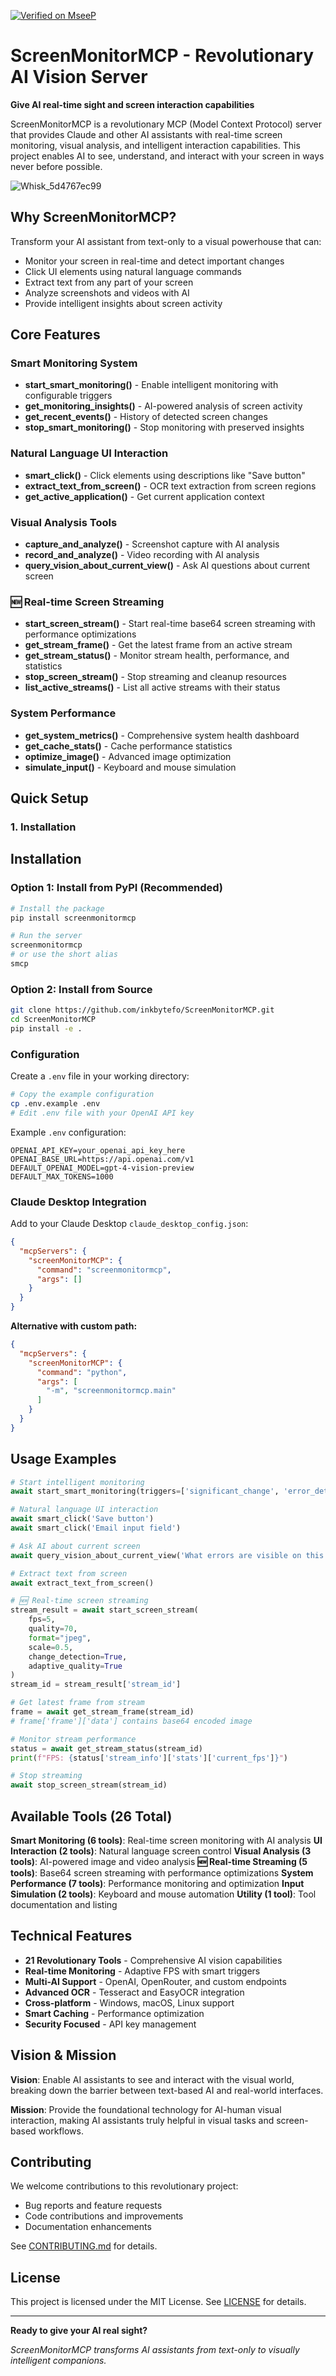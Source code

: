 [![Verified on MseeP](https://mseep.ai/badge.svg)](https://mseep.ai/app/a2dbda0f-f46d-40e1-9c13-0b47eff9df3a)

# ScreenMonitorMCP - Revolutionary AI Vision Server

**Give AI real-time sight and screen interaction capabilities**

ScreenMonitorMCP is a revolutionary MCP (Model Context Protocol) server that provides Claude and other AI assistants with real-time screen monitoring, visual analysis, and intelligent interaction capabilities. This project enables AI to see, understand, and interact with your screen in ways never before possible.

![Whisk_5d4767ec99](https://github.com/user-attachments/assets/2c909ed5-8aca-48b0-8f1c-33f51b29e026)



## Why ScreenMonitorMCP?

Transform your AI assistant from text-only to a visual powerhouse that can:
- Monitor your screen in real-time and detect important changes
- Click UI elements using natural language commands
- Extract text from any part of your screen
- Analyze screenshots and videos with AI
- Provide intelligent insights about screen activity

## Core Features

### Smart Monitoring System
- **start_smart_monitoring()** - Enable intelligent monitoring with configurable triggers
- **get_monitoring_insights()** - AI-powered analysis of screen activity
- **get_recent_events()** - History of detected screen changes
- **stop_smart_monitoring()** - Stop monitoring with preserved insights

### Natural Language UI Interaction
- **smart_click()** - Click elements using descriptions like "Save button"
- **extract_text_from_screen()** - OCR text extraction from screen regions
- **get_active_application()** - Get current application context

### Visual Analysis Tools
- **capture_and_analyze()** - Screenshot capture with AI analysis
- **record_and_analyze()** - Video recording with AI analysis
- **query_vision_about_current_view()** - Ask AI questions about current screen

### 🆕 Real-time Screen Streaming
- **start_screen_stream()** - Start real-time base64 screen streaming with performance optimizations
- **get_stream_frame()** - Get the latest frame from an active stream
- **get_stream_status()** - Monitor stream health, performance, and statistics
- **stop_screen_stream()** - Stop streaming and cleanup resources
- **list_active_streams()** - List all active streams with their status

### System Performance
- **get_system_metrics()** - Comprehensive system health dashboard
- **get_cache_stats()** - Cache performance statistics
- **optimize_image()** - Advanced image optimization
- **simulate_input()** - Keyboard and mouse simulation

## Quick Setup

### 1. Installation
## Installation

### Option 1: Install from PyPI (Recommended)

```bash
# Install the package
pip install screenmonitormcp

# Run the server
screenmonitormcp
# or use the short alias
smcp
```

### Option 2: Install from Source

```bash
git clone https://github.com/inkbytefo/ScreenMonitorMCP.git
cd ScreenMonitorMCP
pip install -e .
```

### Configuration

Create a `.env` file in your working directory:

```bash
# Copy the example configuration
cp .env.example .env
# Edit .env file with your OpenAI API key
```

Example `.env` configuration:
```env
OPENAI_API_KEY=your_openai_api_key_here
OPENAI_BASE_URL=https://api.openai.com/v1
DEFAULT_OPENAI_MODEL=gpt-4-vision-preview
DEFAULT_MAX_TOKENS=1000
```

### Claude Desktop Integration

Add to your Claude Desktop `claude_desktop_config.json`:

```json
{
  "mcpServers": {
    "screenMonitorMCP": {
      "command": "screenmonitormcp",
      "args": []
    }
  }
}
```

**Alternative with custom path:**
```json
{
  "mcpServers": {
    "screenMonitorMCP": {
      "command": "python",
      "args": [
        "-m", "screenmonitormcp.main"
      ]
    }
  }
}
```

## Usage Examples

```python
# Start intelligent monitoring
await start_smart_monitoring(triggers=['significant_change', 'error_detected'])

# Natural language UI interaction
await smart_click('Save button')
await smart_click('Email input field')

# Ask AI about current screen
await query_vision_about_current_view('What errors are visible on this page?')

# Extract text from screen
await extract_text_from_screen()

# 🆕 Real-time screen streaming
stream_result = await start_screen_stream(
    fps=5,
    quality=70,
    format="jpeg",
    scale=0.5,
    change_detection=True,
    adaptive_quality=True
)
stream_id = stream_result['stream_id']

# Get latest frame from stream
frame = await get_stream_frame(stream_id)
# frame['frame']['data'] contains base64 encoded image

# Monitor stream performance
status = await get_stream_status(stream_id)
print(f"FPS: {status['stream_info']['stats']['current_fps']}")

# Stop streaming
await stop_screen_stream(stream_id)
```

## Available Tools (26 Total)

**Smart Monitoring (6 tools)**: Real-time screen monitoring with AI analysis
**UI Interaction (2 tools)**: Natural language screen control
**Visual Analysis (3 tools)**: AI-powered image and video analysis
**🆕 Real-time Streaming (5 tools)**: Base64 screen streaming with performance optimizations
**System Performance (7 tools)**: Performance monitoring and optimization
**Input Simulation (2 tools)**: Keyboard and mouse automation
**Utility (1 tool)**: Tool documentation and listing

## Technical Features

- **21 Revolutionary Tools** - Comprehensive AI vision capabilities
- **Real-time Monitoring** - Adaptive FPS with smart triggers
- **Multi-AI Support** - OpenAI, OpenRouter, and custom endpoints
- **Advanced OCR** - Tesseract and EasyOCR integration
- **Cross-platform** - Windows, macOS, Linux support
- **Smart Caching** - Performance optimization
- **Security Focused** - API key management

## Vision & Mission

**Vision**: Enable AI assistants to see and interact with the visual world, breaking down the barrier between text-based AI and real-world interfaces.

**Mission**: Provide the foundational technology for AI-human visual interaction, making AI assistants truly helpful in visual tasks and screen-based workflows.

## Contributing

We welcome contributions to this revolutionary project:
- Bug reports and feature requests
- Code contributions and improvements
- Documentation enhancements

See [CONTRIBUTING.md](CONTRIBUTING.md) for details.

## License

This project is licensed under the MIT License. See [LICENSE](LICENSE) for details.

---

**Ready to give your AI real sight?**

*ScreenMonitorMCP transforms AI assistants from text-only to visually intelligent companions.*
